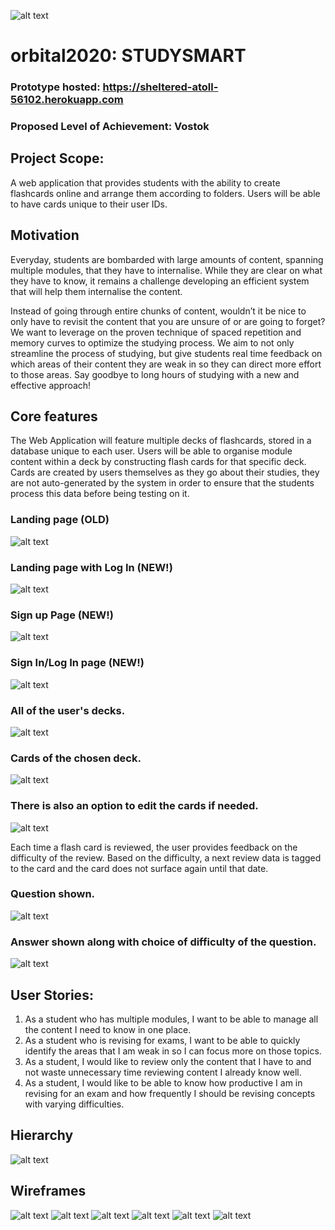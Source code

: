 ![alt text](https://github.com/KishenKumarrrrr/orbital2020/blob/master/client/public/studysmart.ico)
# orbital2020: STUDYSMART

### Prototype hosted: https://sheltered-atoll-56102.herokuapp.com

### Proposed Level of Achievement: Vostok

## Project Scope:

A web application that provides students with the ability to create flashcards online and arrange them according to folders. Users will be able to have cards unique to their user IDs.

## Motivation
Everyday, students are bombarded with large amounts of content, spanning multiple modules, that they have to internalise. While they are clear on what they have to know, it remains a challenge developing an efficient system that will help them internalise the content. 

Instead of going through entire chunks of content, wouldn’t it be nice to only have to revisit the content that you are unsure of or are going to forget? We want to leverage on the proven technique of spaced repetition and memory curves to optimize the studying process. We aim to not only streamline the process of studying, but give students real time feedback on which areas of their content they are weak in so they can direct more effort to those areas. Say goodbye to long hours of studying with a new and effective approach! 

## Core features
The Web Application will feature multiple decks of flashcards, stored in a database unique to each user. Users will be able to organise module content within a deck by constructing flash cards for that specific deck. Cards are created by users themselves as they go about their studies, they are not auto-generated by the system in order to ensure that the students process this data before being testing on it.

### Landing page (OLD)
![alt text](https://github.com/KishenKumarrrrr/orbital2020/blob/master/landing.jpeg?raw=true)

### Landing page with Log In (NEW!)
![alt text](https://github.com/KishenKumarrrrr/orbital2020/blob/master/landing_page_login.png?raw=true)

### Sign up Page (NEW!)
![alt text](https://github.com/KishenKumarrrrr/orbital2020/blob/master/sign_up.png?raw=true)

### Sign In/Log In page (NEW!)
![alt text](https://github.com/KishenKumarrrrr/orbital2020/blob/master/sign_in.png?raw=true)

### All of the user's decks.
![alt text](https://github.com/KishenKumarrrrr/orbital2020/blob/master/all_decks.jpeg?raw=true)

### Cards of the chosen deck.
![alt text](https://github.com/KishenKumarrrrr/orbital2020/blob/master/cards.jpeg?raw=true)

### There is also an option to edit the cards if needed.
![alt text](https://github.com/KishenKumarrrrr/orbital2020/blob/master/edit_qn.jpeg?raw=true)

Each time a flash card is reviewed, the user provides feedback on the difficulty of the review. Based on the difficulty, a next review data is tagged to the card and the card does not surface again until that date. 

### Question shown.
![alt text](https://github.com/KishenKumarrrrr/orbital2020/blob/master/card.png?raw=true)
### Answer shown along with choice of difficulty of the question.
![alt text](https://github.com/KishenKumarrrrr/orbital2020/blob/master/answer.png?raw=true)


## User Stories:

1.	As a student who has multiple modules, I want to be able to manage all the content I need to know in one place.
2.	As a student who is revising for exams, I want to be able to quickly identify the areas that I am weak in so I can focus more on those topics.
3.	As a student, I would like to review only the content that I have to and not waste unnecessary time reviewing content I already know well.
4.	As a student, I would like to be able to know how productive I am in revising for an exam and how frequently I should be revising concepts with varying difficulties.

## Hierarchy
![alt text](https://github.com/KishenKumarrrrr/orbital2020/blob/master/hierarchy.jpeg?raw=true)


## Wireframes
![alt text](https://github.com/KishenKumarrrrr/orbital2020/blob/master/landing_wireframe.jpeg?raw=true)
![alt text](https://github.com/KishenKumarrrrr/orbital2020/blob/master/all_decks_wireframe.jpeg?raw=true)
![alt text](https://github.com/KishenKumarrrrr/orbital2020/blob/master/all_cards_wireframe.jpeg?raw=true)
![alt text](https://github.com/KishenKumarrrrr/orbital2020/blob/master/card_wireframe.jpeg?raw=true)
![alt text](https://github.com/KishenKumarrrrr/orbital2020/blob/master/answer_fireframe.jpeg?raw=true)
![alt text](https://github.com/KishenKumarrrrr/orbital2020/blob/master/edit_qn_wireframe.jpeg?raw=true)
